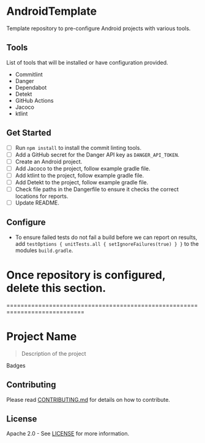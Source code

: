 # AndroidTemplate
Template repository to pre-configure Android projects with various tools.

## Tools  
List of tools that will be installed or have configuration provided.  

* Commitlint  
* Danger  
* Dependabot  
* Detekt  
* GitHub Actions  
* Jacoco  
* ktlint  

## Get Started
* [ ] Run `npm install` to install the commit linting tools.  
* [ ] Add a GitHub secret for the Danger API key as `DANGER_API_TOKEN`.  
* [ ] Create an Android project.
* [ ] Add Jacoco to the project, follow example gradle file.  
* [ ] Add ktlint to the project, follow example gradle file.  
* [ ] Add Detekt to the project, follow example gradle file.  
* [ ] Check file paths in the Dangerfile to ensure it checks the correct locations for reports.
* [ ] Update README.

## Configure
* To ensure failed tests do not fail a build before we can report on results, add `testOptions { unitTests.all { setIgnoreFailures(true) } }` to the modules `build.gradle`.

# Once repository is configured, delete this section.  
 ============================================================================

# Project Name
> Description of the project
  
Badges

<!-- If Application
> Google Play Link
> Screenshots

## Features

## Tech Stack
--> 

<!-- If Library
## Installation

## Usage example

## Configuration

-->

## Contributing
Please read [CONTRIBUTING.md](CONTRIBUTING.md_URL_HERE) for details on how to contribute.

## License
Apache 2.0 - See [LICENSE](LICENSE_URL_HERE) for more information.